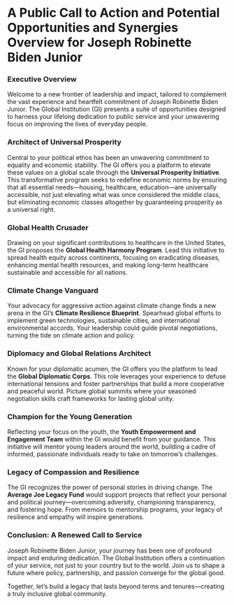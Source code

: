 # **A Public Call to Action and Potential Opportunities and Synergies Overview for Joseph Robinette Biden Junior**

### **Executive Overview**
Welcome to a new frontier of leadership and impact, tailored to complement the vast experience and heartfelt commitment of Joseph Robinette Biden Junior. The Global Institution (GI) presents a suite of opportunities designed to harness your lifelong dedication to public service and your unwavering focus on improving the lives of everyday people.

### **Architect of Universal Prosperity**
Central to your political ethos has been an unwavering commitment to equality and economic stability. The GI offers you a platform to elevate these values on a global scale through the **Universal Prosperity Initiative**. This transformative program seeks to redefine economic norms by ensuring that all essential needs—housing, healthcare, education—are universally accessible, not just elevating what was once considered the middle class, but eliminating economic classes altogether by guaranteeing prosperity as a universal right.

### **Global Health Crusader**
Drawing on your significant contributions to healthcare in the United States, the GI proposes the **Global Health Harmony Program**. Lead this initiative to spread health equity across continents, focusing on eradicating diseases, enhancing mental health resources, and making long-term healthcare sustainable and accessible for all nations.

### **Climate Change Vanguard**
Your advocacy for aggressive action against climate change finds a new arena in the GI’s **Climate Resilience Blueprint**. Spearhead global efforts to implement green technologies, sustainable cities, and international environmental accords. Your leadership could guide pivotal negotiations, turning the tide on climate action and policy.

### **Diplomacy and Global Relations Architect**
Known for your diplomatic acumen, the GI offers you the platform to lead the **Global Diplomatic Corps**. This role leverages your experience to defuse international tensions and foster partnerships that build a more cooperative and peaceful world. Picture global summits where your seasoned negotiation skills craft frameworks for lasting global unity.

### **Champion for the Young Generation**
Reflecting your focus on the youth, the **Youth Empowerment and Engagement Team** within the GI would benefit from your guidance. This initiative will mentor young leaders around the world, building a cadre of informed, passionate individuals ready to take on tomorrow’s challenges.

### **Legacy of Compassion and Resilience**
The GI recognizes the power of personal stories in driving change. The **Average Joe Legacy Fund** would support projects that reflect your personal and political journey—overcoming adversity, championing transparency, and fostering hope. From memoirs to mentorship programs, your legacy of resilience and empathy will inspire generations.

### **Conclusion: A Renewed Call to Service**
Joseph Robinette Biden Junior, your journey has been one of profound impact and enduring dedication. The Global Institution offers a continuation of your service, not just to your country but to the world. Join us to shape a future where policy, partnership, and passion converge for the global good.

Together, let’s build a legacy that lasts beyond terms and tenures—creating a truly inclusive global community.
